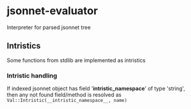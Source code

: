 # jsonnet-evaluator

Interpreter for parsed jsonnet tree

## Intristics

Some functions from stdlib are implemented as intristics

### Intristic handling

If indexed jsonnet object has field '__intristic_namespace__' of type 'string', then any not found field/method is resolved as `Val::Intristic(__intristic_namespace__, name)`
